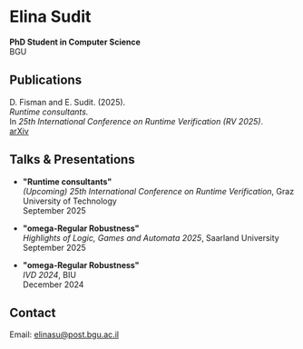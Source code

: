 <style>
header h1 {
  display: none;
}
</style>

# Elina Sudit
**PhD Student in Computer Science**  
BGU

## Publications

  D. Fisman and E. Sudit. (2025).   
  *Runtime consultants.*  
  In *25th International Conference on Runtime Verification (RV 2025)*.  
  [arXiv](https://arxiv.org/abs/2508.01821)

## Talks & Presentations

- **"Runtime consultants"**   
  *(Upcoming)* *25th International Conference on Runtime Verification*, Graz University of Technology  
  September 2025

- **"omega-Regular Robustness"**   
  *Highlights of Logic, Games and Automata 2025*, Saarland University  
  September 2025

- **"omega-Regular Robustness"**   
  *IVD 2024*, BIU  
  December 2024

## Contact

Email: elinasu@post.bgu.ac.il 


